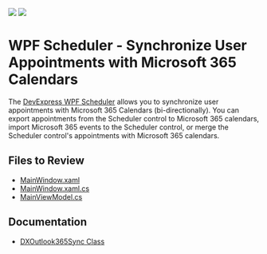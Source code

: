 <!-- default badges list -->
[![](https://img.shields.io/badge/Open_in_DevExpress_Support_Center-FF7200?style=flat-square&logo=DevExpress&logoColor=white)](https://supportcenter.devexpress.com/ticket/details/T1202782)
[![](https://img.shields.io/badge/📖_How_to_use_DevExpress_Examples-e9f6fc?style=flat-square)](https://docs.devexpress.com/GeneralInformation/403183)
<!-- default badges end -->

# WPF Scheduler - Synchronize User Appointments with Microsoft 365 Calendars

The [DevExpress WPF Scheduler](https://www.devexpress.com/products/net/controls/wpf/scheduler/) allows you to synchronize user appointments with Microsoft 365 Calendars (bi-directionally). You can export appointments from the Scheduler control to Microsoft 365 calendars, import Microsoft 365 events to the Scheduler control, or merge the Scheduler control's appointments with Microsoft 365 calendars.

## Files to Review

* [MainWindow.xaml](./CS/Outlook365Sync/MainWindow.xaml)
* [MainWindow.xaml.cs](./CS/Outlook365Sync/MainWindow.xaml.cs)
* [MainViewModel.cs](./CS/Outlook365Sync/MainViewModel.cs)

## Documentation

* [DXOutlook365Sync Class](https://docs.devexpress.com/WindowsForms/DevExpress.XtraScheduler.Microsoft365Calendar.DXOutlook365Sync)

